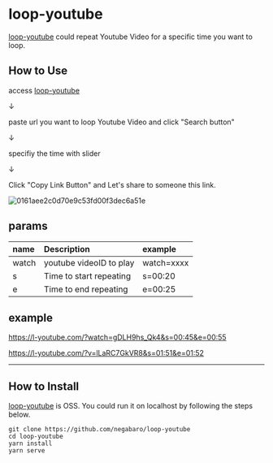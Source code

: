 

# loop-youtube

[loop-youtube] could repeat Youtube Video for a specific time you want to loop.



## How to Use

access [loop-youtube]

↓

paste url you want to loop Youtube Video and click "Search button"

↓

specifiy the time with slider

↓

Click "Copy Link Button" and Let's share to someone this link.

![0161aee2c0d70e9c53fd00f3dec6a51e](https://user-images.githubusercontent.com/4640346/103184979-bbd29d00-48fd-11eb-92de-4dcde731766e.gif)



## params

|name|Description|example|
|:---|:---|:---|
|watch|youtube videoID to play|watch=xxxx|
|s|Time to start repeating |s=00:20|
|e|Time to end repeating|e=00:25|


## example

https://l-youtube.com/?watch=gDLH9hs_Qk4&s=00:45&e=00:55

https://l-youtube.com/?v=lLaRC7GkVR8&s=01:51&e=01:52

---


## How to Install

[loop-youtube] is OSS. 
You could run it on localhost by following the steps below.

```
git clone https://github.com/negabaro/loop-youtube
cd loop-youtube
yarn install
yarn serve
```

[loop-youtube]: https://l-youtube.com
